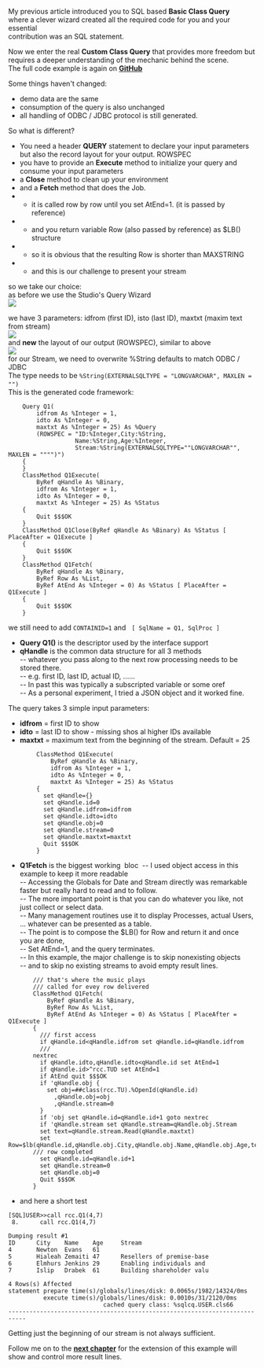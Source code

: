 My previous article introduced you to SQL based **Basic Class Query**  
where a clever wizard created all the required code for you and your essential  
contribution was an SQL statement. 

Now we enter the real **Custom Class Query** that provides more freedom but  
requires a deeper understanding of the mechanic behind the scene.  
The full code example is again on [**GitHub**](https://github.com/rcemper/Tutorial-QUERY)

Some things haven't changed:

*   demo data are the same
*   consumption of the query is also unchanged
*   all handling of ODBC / JDBC protocol is still generated.

So what is different?

*   You need a header **QUERY** statement to declare your input parameters but also the record layout for your output. ROWSPEC
*   you have to provide an **Execute** method to initialize your query and consume your input parameters
*   a **Close** method to clean up your environment
*   and a **Fetch** method that does the Job.
*   - it is called row by row until you set AtEnd=1. (it is passed by reference)
*   - and you return variable Row (also passed by reference) as $LB() structure
*   - so it is obvious that the resulting Row is shorter than MAXSTRING
*   - and this is our challenge to present your stream

so we take our choice:   
as before we use the Studio's Query Wizard  
![](https://community.intersystems.com/sites/default/files/inline/images/images/image(5659).png)

we have 3 parameters: idfrom (first ID), isto (last ID), maxtxt (maxim text from stream)  
![](https://community.intersystems.com/sites/default/files/inline/images/images/image(5660).png)  
and **new** the layout of our output (ROWSPEC), similar to above  
![](https://community.intersystems.com/sites/default/files/inline/images/images/image(5662).png)  
for our Stream, we need to overwrite %String defaults to match ODBC / JDBC  
The type needs to be `%String(EXTERNALSQLTYPE = "LONGVARCHAR", MAXLEN = "")`​​​  
This is the generated code framework:
````
    Query Q1(
        idfrom As %Integer = 1,
        idto As %Integer = 0,
        maxtxt As %Integer = 25) As %Query
        (ROWSPEC = "ID:%Integer,City:%String,
                   Name:%String,Age:%Integer,
                   Stream:%String(EXTERNALSQLTYPE=""LONGVARCHAR"", MAXLEN = """")")
    {
    }
    ClassMethod Q1Execute(
        ByRef qHandle As %Binary,
        idfrom As %Integer = 1,
        idto As %Integer = 0,
        maxtxt As %Integer = 25) As %Status
    {
        Quit $$$OK
    }
    ClassMethod Q1Close(ByRef qHandle As %Binary) As %Status [ PlaceAfter = Q1Execute ]
    {
        Quit $$$OK
    }
    ClassMethod Q1Fetch(
        ByRef qHandle As %Binary,
        ByRef Row As %List,
        ByRef AtEnd As %Integer = 0) As %Status [ PlaceAfter = Q1Execute ]
    {
        Quit $$$OK
    }
````
we still need to add `CONTAINID=1` and   `[ SqlName = Q1, SqlProc ]`

- **Query Q1()** is the descriptor used by the interface support
- **qHandle** is the common data structure for all 3 methods   
-- whatever you pass along to the next row processing needs to be stored there.    
--      e.g. first ID, last ID, actual ID, ......   
-- In past this was typically a subscripted variable or some oref   
-- As a personal experiment, I tried a JSON object and it worked fine. 
 
The query takes 3 simple input parameters:    
- **idfrom** = first ID to show
- **idto** = last ID to show - missing shos al higher IDs available
- **maxtxt** = maximum text from the beginning of the stream. Default = 25 
```` 
        ClassMethod Q1Execute(
            ByRef qHandle As %Binary,
            idfrom As %Integer = 1,
            idto As %Integer = 0,
            maxtxt As %Integer = 25) As %Status
        {
          set qHandle={}
          set qHandle.id=0
          set qHandle.idfrom=idfrom
          set qHandle.idto=idto
          set qHandle.obj=0
          set qHandle.stream=0
          set qHandle.maxtxt=maxtxt
          Quit $$$OK
        }
````   
- **Q1Fetch** is the biggest working  bloc  
-- I used object access in this example to keep it more readable   
-- Accessing the Globals for Date and Stream directly was remarkable faster but really hard to read and to follow.  
-- The more important point is that you can do whatever you like, not just collect or select data.   
-- Many management routines use it to display Processes, actual Users,  ... whatever can be presented as a table.    
-- The point is to compose the $LB() for Row and return it and once you are done,   
-- Set AtEnd=1, and the query terminates.  
-- In this example, the major challenge is to skip nonexisting objects   
-- and to skip no existing streams to avoid empty result lines.
 ````   
        /// that's where the music plays
        /// called for evey row delivered
        ClassMethod Q1Fetch(
        	ByRef qHandle As %Binary,
        	ByRef Row As %List,
        	ByRef AtEnd As %Integer = 0) As %Status [ PlaceAfter = Q1Execute ]
        {
          /// first access
          if qHandle.id<qHandle.idfrom set qHandle.id=qHandle.idfrom
          ///
        nextrec
          if qHandle.idto,qHandle.idto<qHandle.id set AtEnd=1
          if qHandle.id>^rcc.TUD set AtEnd=1
          if AtEnd quit $$$OK
          if 'qHandle.obj {
            set obj=##class(rcc.TU).%OpenId(qHandle.id)
              ,qHandle.obj=obj
              ,qHandle.stream=0
          } 
          if 'obj set qHandle.id=qHandle.id+1 goto nextrec
          if 'qHandle.stream set qHandle.stream=qHandle.obj.Stream
          set text=qHandle.stream.Read(qHandle.maxtxt)
          set Row=$lb(qHandle.id,qHandle.obj.City,qHandle.obj.Name,qHandle.obj.Age,text)
        /// row completed
          set qHandle.id=qHandle.id+1
          set qHandle.stream=0
          set qHandle.obj=0
          Quit $$$OK
        }
````    
*   and here a short test
````    
[SQL]USER>>call rcc.Q1(4,7)
 8.      call rcc.Q1(4,7)

Dumping result #1
ID      City    Name    Age     Stream
4       Newton  Evans   61
5       Hialeah Zemaiti 47      Resellers of premise-base
6       Elmhurs Jenkins 29      Enabling individuals and
7       Islip   Drabek  61      Building shareholder valu
  
4 Rows(s) Affected
statement prepare time(s)/globals/lines/disk: 0.0065s/1982/14324/0ms
          execute time(s)/globals/lines/disk: 0.0010s/31/2120/0ms
                           cached query class: %sqlcq.USER.cls66
---------------------------------------------------------------------------
````  
Getting just the beginning of our stream is not always sufficient.

Follow me on to the [**next chapter**](https://github.com/rcemper/Tutorial-QUERY/blob/main/Tutorial-2.md) for the extension of this example will show and control more result lines.  
